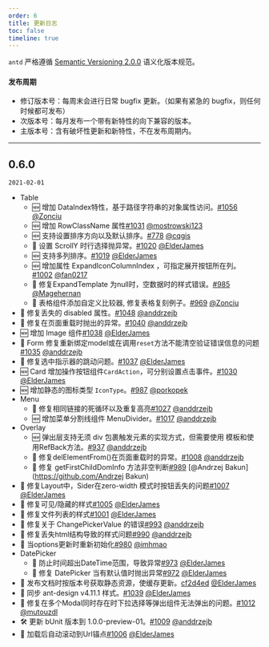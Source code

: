 ```yaml
---
order: 6
title: 更新日志
toc: false
timeline: true
---
```


`antd` 严格遵循 [Semantic Versioning 2.0.0](http://semver.org/lang/zh-CN/) 语义化版本规范。

#### 发布周期

- 修订版本号：每周末会进行日常 bugfix 更新。（如果有紧急的 bugfix，则任何时候都可发布）
- 次版本号：每月发布一个带有新特性的向下兼容的版本。
- 主版本号：含有破坏性更新和新特性，不在发布周期内。

---

## 0.6.0

`2021-02-01`

- Table
  - 🆕 增加 DataIndex特性，基于路径字符串的对象属性访问。[#1056](https://github.com/ant-design/ant-design/pull/1056) [@Zonciu](https://github.com/Zonciu)
  - 🆕 增加 RowClassName 属性[#1031](https://github.com/ant-design/ant-design/pull/1031) [@mostrowski123](https://github.com/mostrowski123)
  - 🆕 支持设置排序方向以及默认排序。[#778](https://github.com/ant-design/ant-design/pull/778) [@cqgis](https://github.com/cqgis)
  - 🐞 设置 ScrollY 时行选择抛异常。[#1020](https://github.com/ant-design/ant-design/pull/1020) [@ElderJames](https://github.com/ElderJames)
  - 🆕 支持多列排序。[#1019](https://github.com/ant-design/ant-design/pull/1019) [@ElderJames](https://github.com/ElderJames)
  - 🆕 增加属性 ExpandIconColumnIndex ，可指定展开按钮所在列。[#1002](https://github.com/ant-design/ant-design/pull/1002) [@fan0217](https://github.com/fan0217)
  - 🐞 修复ExpandTemplate 为null时，空数据时的样式错误。[#985](https://github.com/ant-design/ant-design/pull/985) [@Magehernan](https://github.com/Magehernan)
  - 🐞 表格组件添加自定义比较器, 修复表格复刻例子。[#969](https://github.com/ant-design/ant-design/pull/969) [@Zonciu](https://github.com/Zonciu)
- 🐞 修复丢失的 disabled 属性。[#1048](https://github.com/ant-design/ant-design/pull/1048) [@anddrzejb](https://github.com/anddrzejb)
- 🐞 修复在页面重载时抛出的异常。[#1040](https://github.com/ant-design/ant-design/pull/1040) [@anddrzejb](https://github.com/anddrzejb)
- 🆕 增加 Image 组件[#1038](https://github.com/ant-design/ant-design/pull/1038) [@ElderJames](https://github.com/ElderJames)
- 🐞 Form 修复重新绑定model或在调用`reset`方法不能清空验证错误信息的问题[#1035](https://github.com/ant-design/ant-design/pull/1035) [@anddrzejb](https://github.com/anddrzejb)
- 🐞 修复选中指示器的跳动问题。[#1037](https://github.com/ant-design/ant-design/pull/1037) [@ElderJames](https://github.com/ElderJames)
- 🆕 Card 增加操作按钮组件`CardAction`，可分别设置点击事件。[#1030](https://github.com/ant-design/ant-design/pull/1030) [@ElderJames](https://github.com/ElderJames)
- 🆕 增加静态的图标类型 `IconType`。[#987](https://github.com/ant-design/ant-design/pull/987) [@porkopek](https://github.com/porkopek)
- Menu
  - 🐞 修复相同链接的死循环以及重复高亮[#1027](https://github.com/ant-design/ant-design/pull/1027) [@anddrzejb](https://github.com/anddrzejb)
  - 🆕 增加菜单分割线组件 MenuDivider。[#1017](https://github.com/ant-design/ant-design/pull/1017) [@anddrzejb](https://github.com/anddrzejb)
- Overlay
  - 🆕 弹出层支持无须 div 包裹触发元素的实现方式，但需要使用<Unbound> 模板和使用RefBack方法。[#937](https://github.com/ant-design/ant-design/pull/937) [@anddrzejb](https://github.com/anddrzejb)
  - 🐞 修复delElementFrom()在页面重载时的异常。[#1008](https://github.com/ant-design/ant-design/pull/1008) [@anddrzejb](https://github.com/anddrzejb)
  - 🐞 修复 getFirstChildDomInfo 方法非空判断[#989](https://github.com/ant-design/ant-design/pull/989) [@Andrzej Bakun](https://github.com/Andrzej Bakun)
- 🐞 修复Layout中，Sider在zero-width 模式时按钮丢失的问题[#1007](https://github.com/ant-design/ant-design/pull/1007) [@ElderJames](https://github.com/ElderJames)
- 💄 修复可见/隐藏的样式[#1005](https://github.com/ant-design/ant-design/pull/1005) [@ElderJames](https://github.com/ElderJames)
- 💄 修复文件列表的样式[#1001](https://github.com/ant-design/ant-design/pull/1001) [@ElderJames](https://github.com/ElderJames)
- 🐞 修复关于 ChangePickerValue 的错误[#993](https://github.com/ant-design/ant-design/pull/993) [@anddrzejb](https://github.com/anddrzejb)
- 💄 修复丢失html结构导致的样式问题[#990](https://github.com/ant-design/ant-design/pull/990) [@anddrzejb](https://github.com/anddrzejb)
- 🐞 当options更新时重新初始化[#980](https://github.com/ant-design/ant-design/pull/980) [@imhmao](https://github.com/imhmao)
- DatePicker
  - 🐞 防止时间超出DateTime范围，导致异常[#973](https://github.com/ant-design/ant-design/pull/973) [@ElderJames](https://github.com/ElderJames)
  - 🐞 修复 DatePicker 当有默认值时抛出异常[#972](https://github.com/ant-design/ant-design/pull/972) [@ElderJames](https://github.com/ElderJames)
- 📖 发布文档时按版本号获取静态资源，使缓存更新。[cf2d4ed](https://github.com/ant-design/ant-design/commit/cf2d4ed) [@ElderJames](https://github.com/ElderJames)
- 💄 同步 ant-design v4.11.1 样式。[#1039](https://github.com/ant-design/ant-design/pull/1039) [@ElderJames](https://github.com/ElderJames)
- 🐞 修复在多个Modal同时存在时下拉选择等弹出组件无法弹出的问题。[#1012](https://github.com/ant-design/ant-design/pull/1012) [@mutouzdl](https://github.com/mutouzdl)
- 🛠 更新 bUnit 版本到 1.0.0-preview-01。[#1009](https://github.com/ant-design/ant-design/pull/1009) [@anddrzejb](https://github.com/anddrzejb)
- 📖 加载后自动滚动到Url锚点[#1006](https://github.com/ant-design/ant-design/pull/1006) [@ElderJames](https://github.com/ElderJames)